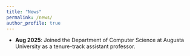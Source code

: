 ```yaml
---
title: "News"
permalink: /news/
author_profile: true
---
```


- **Aug 2025**: Joined the Department of Computer Science at Augusta University as a tenure-track assistant professor.
